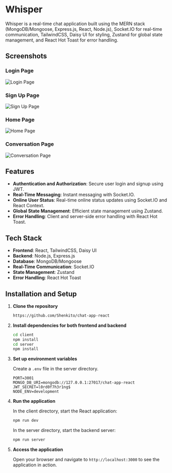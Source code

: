 # Whisper

Whisper is a real-time chat application built using the MERN stack (MongoDB/Mongoose, Express.js, React, Node.js), Socket.IO for real-time communication, TailwindCSS, Daisy UI for styling, Zustand for global state management, and React Hot Toast for error handling.

## Screenshots

### Login Page
![Login Page](https://i.ibb.co/Cbw3DMM/Whisper-Login-Page.png)

### Sign Up Page
![Sign Up Page](https://i.ibb.co/W662dkL/Whisper-Sign-Up-Page.png)

### Home Page
![Home Page](https://i.ibb.co/tJSs4v0/Whisper-Home-Page.png)

### Conversation Page
![Conversation Page](https://i.ibb.co/JRfvJ3D/Whisper-Conversation-Page.png)

## Features

- **Authentication and Authorization**: Secure user login and signup using JWT.
- **Real-Time Messaging**: Instant messaging with Socket.IO.
- **Online User Status**: Real-time online status updates using Socket.IO and React Context.
- **Global State Management**: Efficient state management using Zustand.
- **Error Handling**: Client and server-side error handling with React Hot Toast.

## Tech Stack

- **Frontend**: React, TailwindCSS, Daisy UI
- **Backend**: Node.js, Express.js
- **Database**: MongoDB/Mongoose
- **Real-Time Communication**: Socket.IO
- **State Management**: Zustand
- **Error Handling**: React Hot Toast

## Installation and Setup

1. **Clone the repository**
    ```bash
    https://github.com/Shenkito/chat-app-react
    ```

2. **Install dependencies for both frontend and backend**
    ```bash
    cd client
    npm install
    cd server
    npm install
    ```

3. **Set up environment variables**

    Create a `.env` file in the server directory.

    ```env
    PORT=3001
    MONGO_DB_URI=mongodb://127.0.0.1:27017/chat-app-react
    JWT_SECRET=l0rd0f7h3r1ng$
    NODE_ENV=development
    ```

5. **Run the application**

    In the client directory, start the React application:
    ```bash
    npm run dev
    ```

    In the server directory, start the backend server:
    ```bash
    npm run server
    ```

7. **Access the application**

    Open your browser and navigate to `http://localhost:3000` to see the application in action.
